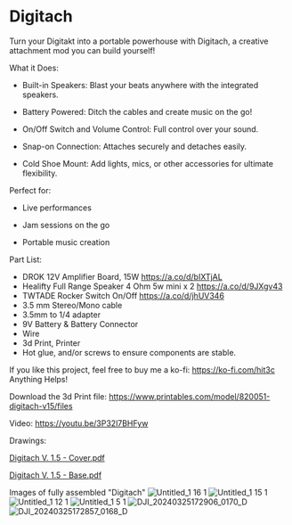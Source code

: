 # Digitach
Turn your Digitakt into a portable powerhouse with Digitach, a creative attachment mod you can build yourself!

What it Does:

- Built-in Speakers: Blast your beats anywhere with the integrated speakers.

- Battery Powered: Ditch the cables and create music on the go!

- On/Off Switch and Volume Control: Full control over your sound. ️

- Snap-on Connection: Attaches securely and detaches easily.

- Cold Shoe Mount: Add lights, mics, or other accessories for ultimate flexibility.

Perfect for:

- Live performances

- Jam sessions on the go

- Portable music creation ️


Part List:
- DROK 12V Amplifier Board, 15W https://a.co/d/bIXTjAL
- Healifty Full Range Speaker 4 Ohm 5w mini x 2 https://a.co/d/9JXgv43
- TWTADE Rocker Switch On/Off https://a.co/d/jhUV346
- 3.5 mm Stereo/Mono cable
- 3.5mm to 1/4 adapter
- 9V Battery & Battery Connector
- Wire
- 3d Print, Printer
- Hot glue, and/or screws to ensure components are stable.


If you like this project, feel free to buy me a ko-fi: https://ko-fi.com/hit3c
Anything Helps!

Download the 3d Print file:
https://www.printables.com/model/820051-digitach-v15/files

Video: 
https://youtu.be/3P32l7BHFyw

Drawings:

[Digitach V. 1.5 - Cover.pdf](https://github.com/hit3c/Digitatch/files/14750135/Digitach.V.1.5.-.Cover.pdf)

[Digitach V. 1.5 - Base.pdf](https://github.com/hit3c/Digitatch/files/14750134/Digitach.V.1.5.-.Base.pdf)

Images of fully assembled "Digitach"
![Untitled_1 16 1](https://github.com/hit3c/Digitatch/assets/23420251/36830efe-3757-4f0a-bbd0-92c63dbdb099)
![Untitled_1 15 1](https://github.com/hit3c/Digitatch/assets/23420251/d9fef340-15a7-4578-83b4-b9d30bb06bbb)
![Untitled_1 12 1](https://github.com/hit3c/Digitatch/assets/23420251/48e508b0-e894-4ed0-b40c-e2fd68a5afe2)
![Untitled_1 5 1](https://github.com/hit3c/Digitatch/assets/23420251/cb5a389b-1ea3-4a06-8f72-180c887e8b77)
![DJI_20240325172906_0170_D](https://github.com/hit3c/Digitatch/assets/23420251/7aa7459b-65a6-41af-b5d3-286ce2192d67)
![DJI_20240325172857_0168_D](https://github.com/hit3c/Digitatch/assets/23420251/2571d61d-e9d4-4426-9a4b-9b3b737d059d)
